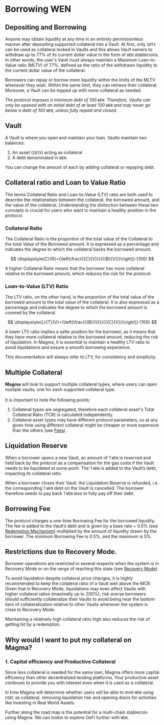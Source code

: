 # Borrowing WEN

## Depositing and Borrowing

Anyone may obtain liquidity at any time in an entirely permissionless manner after depositing supported collateral into a Vault. At first, only `IOTX` can be used as collateral locked in Vaults and this allows Vault owners to withdraw up to 77% of its current dollar value in the form of `WEN` stablecoins. In other words, the user's Vault must always maintain a Maximum Loan-to-Value ratio (MLTV) of 77%, defined as the ratio of the withdrawn liquidity to the current dollar value of the collateral.

Borrowers can repay or borrow more liquidity within the limits of the MLTV whenever they wish. Within the same limit, they can retrieve their collateral. Moreover, a Vault can be topped up with more collateral as needed.

_The protocol imposes a minimum debt of 100 `WEN`. Therefore, Vaults can only be opened with an initial debt of at least 100 `WEN` and may never go below a debt of 100 `WEN`, unless fully repaid and closed._

## Vault

A Vault is where you open and maintain your loan. Vaults maintain two balances:&#x20;

1. An asset (`IOTX`) acting as collateral&#x20;
2. A debt denominated in `WEN`.

You can change the amount of each by adding collateral or repaying debt.

## Collateral ratio and Loan to Value Ratio

The terms Collateral Ratio and Loan-to-Value (LTV) ratio are both used to describe the relationships between the collateral, the borrowed amount, and the value of the collateral. Understanding the distinction between these two concepts is crucial for users who want to maintain a healthy position in the protocol.

### Collateral Ratio

The Collateral Ratio is the proportion of the total value of the Collateral to the total Value of the Borrowed amount. It is expressed as a percentage and indicates the degree to which the collateral backs the borrowed amount.

$$
\displaystyle{C}{R}={\left(\frac{{{C}{V}}}{{{B}{V}}}\right)}⋅{100}
$$

A higher Collateral Ratio means that the borrower has more collateral relative to the borrowed amount, which reduces the risk for the protocol.&#x20;

### Loan-to-Value (LTV) Ratio

The LTV ratio, on the other hand, is the proportion of the total value of the borrowed amount to the total value of the collateral. It is also expressed as a percentage and indicates the degree to which the borrowed amount is covered by the collateral.

$$
\displaystyle{L}{T}{V}={\left(\frac{{{B}{V}}}{{{C}{V}}}\right)}⋅{100}
$$

A lower LTV ratio implies a safer position for the borrower, as it means that they have more collateral relative to the borrowed amount, reducing the risk of liquidation. In Magma, it is essential to maintain a healthy LTV ratio to avoid liquidations and ensure a smooth borrowing experience.

This documentation will always refer to LTV, for consistency and simplicity.

## Multiple Collateral

**Magma** will look to support multiple collateral types, where users can open multiple vaults, one for each supported collateral type.\
\
It is important to note the following points:

1. Collateral types are segregated, therefore each collateral asset's Total Collateral Ratio (TCR) is calculated independently.&#x20;
2. Collateral asset types may have different protocol parameters, so at any given time using different collateral might be cheaper or more expensive than the others (see [Fees](fees.md)).

## Liquidation Reserve

When a borrower opens a new Vault, an amount of 1 `WEN` is reserved and held back by the protocol as a compensation for the gas costs if the Vault needs to be liquidated at some point. The 1 `WEN` is added to the Vault’s debt, impacting its collateral ratio.

When a borrower closes their Vault, the Liquidation Reserve is refunded, i.e. the corresponding 1 `WEN` debt on the Vault is cancelled. The borrower therefore needs to pay back 1 `WEN` less to fully pay off their debt.

## Borrowing Fee

The protocol charges a one-time Borrowing Fee for the borrowed liquidity. The fee is added to the Vault’s debt and is given by a base rate + 0.5% (see [Redemption Mechanism](redemption-mechanism.md)) multiplied by the amount of liquidity drawn by the borrower. The minimum Borrowing Fee is 0.5%, and the maximum is 5%.

## Restrictions due to Recovery Mode.

Borrower operations are restricted in several respects when the system is in Recovery Mode or on the verge of reaching this state (see [Recovery Mode](recovery-mode.md)).

To avoid liquidation despite collateral price changes, it is highly recommended to keep the collateral ratio of a Vault well above the MCR. Given that in Recovery Mode, liquidations may even affect Vaults with higher collateral ratios (maximally up to 200%), risk averse borrowers should sufficiently collateralize their Vaults to avoid being near the bottom tiers of collateralization relative to other Vaults whenever the system is close to Recovery Mode.

Maintaining a relatively high collateral ratio high also reduces the risk of getting hit by a redemption.

## Why would I want to put my collateral on Magma?

### 1. Capital efficiency and Productive Collateral

Since less collateral is needed for the same loan, Magma offers more capital efficiency than other decentralized lending platforms. Your productive asset continues to provide you with interest even when it is used as a collateral.&#x20;

In time Magma will determine whether users will be able to mint `WEN` using `USDC` as collateral, removing liquidation risk and opening doors for activities like investing in Real World Assets.

Further along the road map is the potential for a multi-chain stablecoin using Magma. We can lookin to explore DeFi further with `WEN`.

&#x20;
